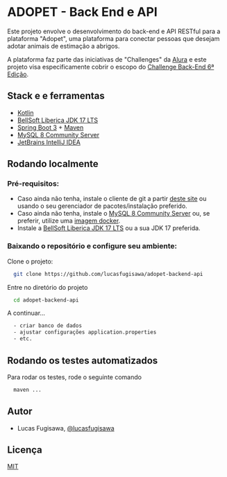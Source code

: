 # ADOPET - Back End e API

Este projeto envolve o desenvolvimento do back-end e API RESTful para a plataforma "Adopet", uma plataforma para conectar pessoas que desejam adotar animais de estimação a abrigos.

A plataforma faz parte das iniciativas de "Challenges" da [Alura](https://alura.com.br/) e este projeto visa especificamente cobrir o escopo do [Challenge Back-End 6ª Edição](https://www.alura.com.br/challenges/back-end-6).


## Stack e e ferramentas

 - [Kotlin](https://kotlinlang.org/)
 - [BellSoft Liberica JDK 17 LTS](https://bell-sw.com/)
 - [Spring Boot 3](https://spring.io/projects/spring-boot) + [Maven](https://maven.apache.org/)
 - [MySQL 8 Community Server](https://dev.mysql.com/downloads/mysql/)
 - [JetBrains IntelliJ IDEA](https://www.jetbrains.com/idea/)


## Rodando localmente

### Pré-requisitos:
- Caso ainda não tenha, instale o cliente de git a partir [deste site](https://git-scm.com/) ou usando o seu gerenciador de pacotes/instalação preferido.
- Caso ainda não tenha, instale o [MySQL 8 Community Server](https://dev.mysql.com/downloads/mysql/) ou, se preferir, utilize uma [imagem docker](https://hub.docker.com/_/mysql).
- Instale a [BellSoft Liberica JDK 17 LTS](https://bell-sw.com/) ou a sua JDK 17 preferida.

### Baixando o repositório e configure seu ambiente:

Clone o projeto:
```bash
  git clone https://github.com/lucasfugisawa/adopet-backend-api
```

Entre no diretório do projeto
```bash
  cd adopet-backend-api
```

A continuar...
```bash
  - criar banco de dados
  - ajustar configurações application.properties
  - etc.
```


## Rodando os testes automatizados

Para rodar os testes, rode o seguinte comando

```bash
  maven ...
```


## Autor

- Lucas Fugisawa, [@lucasfugisawa](https://www.github.com/lucasfugisawa)


## Licença

[MIT](https://choosealicense.com/licenses/mit/)

